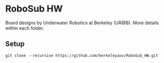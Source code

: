 # RoboSub HW

Board designs by Underwater Robotics at Berkeley (UR@B). More details within each folder.

## Setup

	git clone --recursive https://github.com/berkeleyauv/RoboSub_HW.git